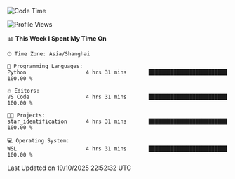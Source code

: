 <!--START_SECTION:waka-->
![Code Time](http://img.shields.io/badge/Code%20Time-3%2C138%20hrs%2045%20mins-blue)

![Profile Views](http://img.shields.io/badge/Profile%20Views-0-blue)

📊 **This Week I Spent My Time On** 

```text
🕑︎ Time Zone: Asia/Shanghai

💬 Programming Languages: 
Python                   4 hrs 31 mins       █████████████████████████   100.00 % 

🔥 Editors: 
VS Code                  4 hrs 31 mins       █████████████████████████   100.00 % 

🐱‍💻 Projects: 
star_identification      4 hrs 31 mins       █████████████████████████   100.00 % 

💻 Operating System: 
WSL                      4 hrs 31 mins       █████████████████████████   100.00 % 
```


 Last Updated on 19/10/2025 22:52:32 UTC
<!--END_SECTION:waka-->
